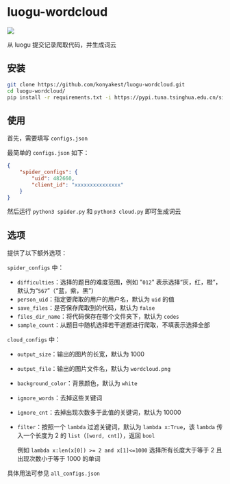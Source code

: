 # luogu-wordcloud

![](https://github.com/konyakest/luogu-wordcloud/blob/main/image.png)

从 luogu 提交记录爬取代码，并生成词云

## 安装

```bash
git clone https://github.com/konyakest/luogu-wordcloud.git
cd luogu-wordcloud/
pip install -r requirements.txt -i https://pypi.tuna.tsinghua.edu.cn/simple
```

## 使用

首先，需要填写 ``configs.json``

最简单的 ``configs.json`` 如下：

```json
{
    "spider_configs": {
        "uid": 482660,
        "client_id": "xxxxxxxxxxxxxxx"
    }
}
```

然后运行 ``python3 spider.py`` 和 ``python3 cloud.py`` 即可生成词云

## 选项

提供了以下额外选项：

``spider_configs`` 中：

- ``difficulties``：选择的题目的难度范围，例如 "``012``" 表示选择“灰，红，橙”，默认为“``567``”（“蓝，紫，黑”）
- ``person_uid``：指定要爬取的用户的用户名，默认为 ``uid`` 的值
- ``save_files``：是否保存爬取到的代码，默认为 ``false``
- ``files_dir_name``：将代码保存在哪个文件夹下，默认为 ``codes``
- ``sample_count``：从题目中随机选择若干道题进行爬取，不填表示选择全部

``cloud_configs`` 中：

- ``output_size``：输出的图片的长宽，默认为 1000
- ``output_file``：输出的图片文件名，默认为 ``wordcloud.png``
- ``background_color``：背景颜色，默认为 ``white``
- ``ignore_words``：去掉这些关键词
- ``ignore_cnt``：去掉出现次数多于此值的关键词，默认为 10000
- ``filter``：按照一个 ``lambda`` 过滤关键词，默认为 ``lambda x:True``，该 ``lambda`` 传入一个长度为 2 的 ``list``（``[word, cnt]``），返回 ``bool``

    例如 ``lambda x:len(x[0]) >= 2 and x[1]<=1000`` 选择所有长度大于等于 2 且出现次数小于等于 1000 的单词

具体用法可参见 ``all_configs.json``
